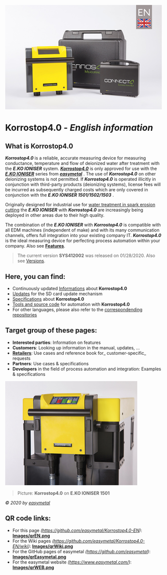 ![Picture](Images/Korrostop4.0en.jpg)

# **Korrostop4.0** - _English information_

## What  is **Korrostop4.0**

_**Korrostop4.0**_ is a reliable, accurate measuring device for measuring conductance, temperature and flow of deionized water after treatment with the _**E.KO IONISER**_ system. [_**Korrostop4.0**_]( https://www.easymetal.com/en/products/korrostop-40/korrostop-40.html) is only approved for use with the [_**E.KO IONISER**_](https://www.easymetal.com/en/products/eko-ioniser/areas-of-application.html) series from [_**easymetal**_](https://www.easymetal.com/) . The use of  _**Korrostop4.0**_ on other deionizing systems is not permitted.  If _**Korrostop4.0**_ is operated illicitly in conjunction with third-party products (deionizing systems), license fees will be incurred as subsequently charged costs which are only covered in conjunction with the _**E.KO IONISER 1501/1502/1503**_ .

Originally designed for industrial use for [water treatment in spark erosion cutting](https://www.easymetal.com/en/customsolutions/edm/use-in-the-edm-area.html) the  _**E.KO IONISER**_ with _**Korrostop4.0**_ are increasingly being deployed in other areas due to their high quality.

The combination of the _**E.KO IONISER**_ with _**Korrostop4.0**_ is compatible with all EDM machines (independent of make) and with its many communication channels, offers full integration into your existing company IT. _**Korrostop4.0**_ is the ideal measuring device for perfecting process automation within your company. Also see [**Features**](All-Features).

> The current version **SYS412002** was released on 01/28/2020. Also see [Versions](../../wiki/Versions).

## Here, you can find:
* Continuously updated [Informations](../../wiki) about **Korrostop4.0**
* [Updates](Updates) for the SD card update mechanism
* [Specifications](../../wiki) about **Korrostop4.0**
* [Tools and source code](IntegrationSamples) for automation with **Korrostop4.0**
* For other languages, please also refer to the [correspondending repositories](https://github.com/easymetal?tab=repositories)

## Target group of these pages:
* **Interested parties**: Information on features
* **Customers**: Looking up information in the manual, updates, ...
* **[Retailers]( https://www.easymetal.com/en/retailer-locator.html)**: Use cases and reference book for_ customer-specific_ requests
* **Partners**: Use cases & specifications 
* **Developers** in the field of process automation and integration: Examples & specifications

![Picture](Images/K4-head1.jpg)
> Picture: **Korrostop4.0** on **E.KO IONISER 1501** 

_© 2020 by [easymetal](https://www.easymetal.com/)_

## QR code links:
* For this page _(https://github.com/easymetal/Korrostop4.0-EN)_: **[Images/qrEN.png](Images/qrEN.png)**
* For the Wiki pages  _(https://github.com/easymetal/Korrostop4.0-EN/wiki)_: **[Images/qrWiki.png](Images/qrWiki.png)**
* For the GitHub pages of easymetal _(https://github.com/easymetal)_: **[Images/qrEasymetal.png](Images/qrEasymetal.png)**
* For the easymetal website _(https://www.easymetal.com/)_: **[Images/qrWEB.png](Images/qrWEB.png)**
